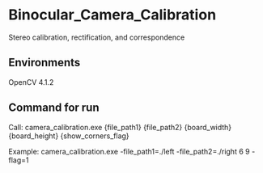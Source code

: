 # Binocular_Camera_Calibration
Stereo calibration, rectification, and correspondence

## Environments
OpenCV 4.1.2

## Command for run

Call: camera_calibration.exe {file_path1} {file_path2} {board_width} {board_height} {show_corners_flag}


Example: camera_calibration.exe -file_path1=./left -file_path2=./right 6 9 -flag=1
